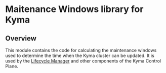 # Maitenance Windows library for Kyma

## Overview

This module contains the code for calculating the maintenance windows used to determine the time when the Kyma cluster can be updated. 
It is used by the [Lifecycle Manager](https://github.com/kyma-project/lifecycle-manager) and other components of the Kyma Control Plane.

